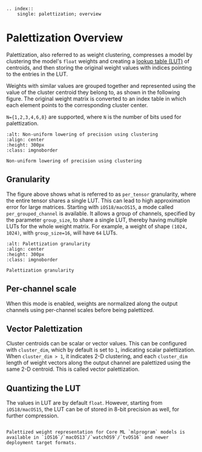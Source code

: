 ```{eval-rst}
.. index:: 
    single: palettization; overview
```

# Palettization Overview

Palettization, also referred to as weight clustering,  compresses a model by clustering the model's `float` weights and creating a [lookup table (LUT)](https://en.wikipedia.org/wiki/Lookup_table) of centroids, and then storing the original weight values with indices pointing to the entries in the LUT. 

Weights with similar values are grouped together and represented using the value of the cluster centroid they belong to, as shown in the following figure. The original weight matrix is converted to an index table in which each element points to the corresponding cluster center.
                    
`N={1,2,3,4,6,8}` are supported, where `N` is the number of bits used for palettization.

```{figure} images/palettization-overview.png
:alt: Non-uniform lowering of precision using clustering
:align: center
:height: 300px
:class: imgnoborder

Non-uniform lowering of precision using clustering
```

## Granularity
The figure above shows what is referred to as `per_tensor` granularity, where the entire tensor shares a single LUT. This can lead to high approximation error for large matrices. 
Starting with `iOS18/macOS15`, a mode called `per_grouped_channel` is available. It allows a group of channels, specified by the parameter `group_size`, to share a single LUT, thereby having multiple LUTs for the whole weight matrix. For example, a weight of shape `(1024, 1024)`, with `group_size=16`, will have `64` LUTs.

```{figure} images/palettization-granularity.png
:alt: Palettization granularity
:align: center
:height: 300px
:class: imgnoborder

Palettization granularity
```

## Per-channel scale
When this mode is enabled, weights are normalized along the output channels using per-channel scales before being palettized.

## Vector Palettization
Cluster centroids can be scalar or vector values. This can be configured with `cluster_dim`, which by default is set to `1`, indicating scalar palettization. 
When ``cluster_dim > 1``, it indicates 2-D clustering, and each ``cluster_dim`` length of weight vectors along the output channel are palettized using the same 2-D centroid. This is called vector palettization.

## Quantizing the LUT
The values in LUT are by default `float`. However, starting from `iOS18/macOS15`, the LUT can be of stored in 8-bit precision as well, for further compression.

```{admonition} Feature Availability

Palettized weight representation for Core ML `mlprogram` models is available in `iOS16`/`macOS13`/`watchOS9`/`tvOS16` and newer deployment target formats.
```

